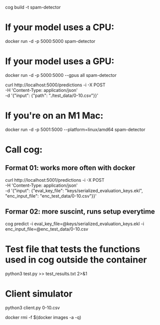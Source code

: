 cog build -t spam-detector


# If your model uses a CPU:
docker run -d -p 5000:5000 spam-detector
# If your model uses a GPU:
docker run -d -p 5000:5000 --gpus all spam-detector

curl http://localhost:5000/predictions -i -X POST \
    -H 'Content-Type: application/json' \
    -d '{"input": {"path": "./test_data/0-10.csv"}}'

    
# If you're on an M1 Mac:
docker run -d -p 5001:5000 --platform=linux/amd64 spam-detector

# Call cog:
## Format 01: works more often with docker
curl http://localhost:5001/predictions -i -X POST \
    -H 'Content-Type: application/json' \
    -d '{"input": {"eval_key_file": "keys/serialized_evaluation_keys.ekl",
    "enc_input_file": "enc_test_data/0-10.csv"}}'
## Formar 02: more suscint, runs setup everytime
cog predict -i eval_key_file=@keys/serialized_evaluation_keys.ekl -i enc_input_file=@enc_test_data/0-10.csv

# Test file that tests the functions used in cog outside the container
python3 test.py >> test_results.txt 2>&1

# Client simulator
python3 client.py 0-10.csv



docker rmi -f $(docker images -a -q)